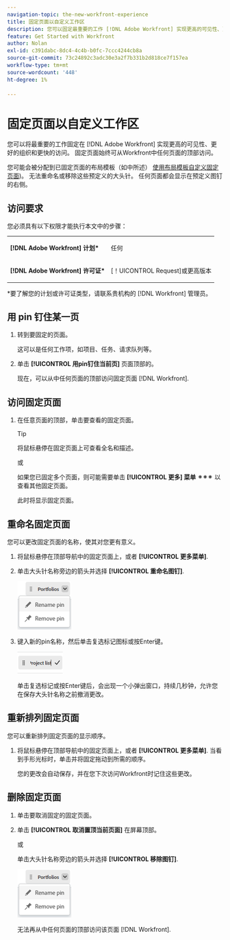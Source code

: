 ```yaml
---
navigation-topic: the-new-workfront-experience
title: 固定页面以自定义工作区
description: 您可以固定最重要的工作 [!DNL Adobe Workfront] 实现更高的可见性、更好的组织和更快的访问。 固定页面始终可从Workfront中任何页面的顶部访问。
feature: Get Started with Workfront
author: Nolan
exl-id: c391dabc-8dc4-4c4b-b0fc-7ccc4244cb8a
source-git-commit: 73c24892c3adc30e3a2f7b331b2d818ce7f157ea
workflow-type: tm+mt
source-wordcount: '448'
ht-degree: 1%

---
```


# 固定页面以自定义工作区

您可以将最重要的工作固定在 [!DNL Adobe Workfront] 实现更高的可见性、更好的组织和更快的访问。 固定页面始终可从Workfront中任何页面的顶部访问。

您可能会被分配到已固定页面的布局模板（如中所述） [使用布局模板自定义固定页面](../../administration-and-setup/customize-workfront/use-layout-templates/customize-pinned-pages.md))。 无法重命名或移除这些预定义的大头针。 任何页面都会显示在预定义图钉的右侧。

## 访问要求

您必须具有以下权限才能执行本文中的步骤：

<table style="table-layout:auto"> 
 <col> 
 </col> 
 <col> 
 </col> 
 <tbody> 
  <tr> 
   <td role="rowheader"><strong>[!DNL Adobe Workfront] 计划*</strong></td> 
   <td> <p>任何</p> </td> 
  </tr> 
  <tr> 
   <td role="rowheader"><strong>[!DNL Adobe Workfront] 许可证*</strong></td> 
   <td> <p>[！UICONTROL Request]或更高版本</p> </td> 
  </tr> 
 </tbody> 
</table>

&#42;要了解您的计划或许可证类型，请联系贵机构的 [!DNL Workfront] 管理员。

## 用 pin 钉住某一页

1. 转到要固定的页面。

   这可以是任何工作项，如项目、任务、请求队列等。

1. 单击 **[!UICONTROL 用pin钉住当前页]** 页面顶部的。

   现在，可以从中任何页面的顶部访问固定页面 [!DNL Workfront].

## 访问固定页面

1. 在任意页面的顶部，单击要查看的固定页面。

   >[!TIP]
   >
   >将鼠标悬停在固定页面上可查看全名和描述。

   或

   如果您已固定多个页面，则可能需要单击 **[!UICONTROL 更多] 菜单** ![](assets/more-icon-spectrum.png) 以查看其他固定页面。

   此时将显示固定页面。

## 重命名固定页面

您可以更改固定页面的名称，使其对您更有意义。

1. 将鼠标悬停在顶部导航中的固定页面上，或者 **[!UICONTROL 更多菜单]**.
1. 单击大头针名称旁边的箭头并选择 **[!UICONTROL 重命名图钉]**.

   ![重命名图钉](assets/rename-remove-pin.png)

1. 键入新的pin名称，然后单击复选标记图标或按Enter键。

   ![单击复选标记可重命名图钉](assets/rename-pin-click-checkmark.png)

   单击复选标记或按Enter键后，会出现一个小弹出窗口，持续几秒钟，允许您在保存大头针名称之前撤消更改。

## 重新排列固定页面

您可以重新排列固定页面的显示顺序。

1. 将鼠标悬停在顶部导航中的固定页面上，或者 **[!UICONTROL 更多菜单]**. 当看到手形光标时，单击并将固定拖动到所需的顺序。

   您的更改会自动保存，并在您下次访问Workfront时记住这些更改。

## 删除固定页面

1. 单击要取消固定的固定页面。
1. 单击 **[!UICONTROL 取消置顶当前页面]** 在屏幕顶部。

   或

   单击大头针名称旁边的箭头并选择 **[!UICONTROL 移除图钉]**.

   ![移除图钉](assets/rename-remove-pin.png)

   无法再从中任何页面的顶部访问该页面 [!DNL Workfront].
